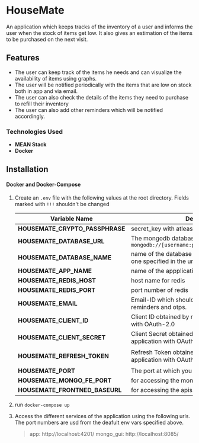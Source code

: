 # HouseMate

An application which keeps tracks of the inventory of a user and informs the user when the stock of items get low. It also gives an estimation of the items to be purchased on the next visit.

## Features

- The user can keep track of the items he needs and can visualize the availability of items using graphs.
- The user will be notified periodically with the items that are low on stock both in app and via email.
- The user can also check the details of the items they need to purchase to refill their inventory
- The user can also add other reminders which will be notified accordingly.

### Technologies Used

- **MEAN Stack**
- **Docker**

## Installation

#### Docker and Docker-Compose

1. Create an `.env` file with the following values at the root directory. Fields marked with `!!!` shouldn't be changed

   | Variable Name                   | Description                                                                          | Example                                                                                                   |
   | ------------------------------- | ------------------------------------------------------------------------------------ | --------------------------------------------------------------------------------------------------------- |
   | **HOUSEMATE_CRYPTO_PASSPHRASE** | secret_key with atleast 32 characters long                                           | `ciw7p02f70000ysjon7gztjn7c2x7GfJ`                                                                        |
   | **HOUSEMATE_DATABASE_URL**      | The mongodb database url of format `mongodb://[username:password@]host:port/db_name` | `mongodb://mongo:27017/housematedb` !!!                                                                   |
   | **HOUSEMATE_DATABASE_NAME**     | name of the database which must be same as the one specified in the url              | `housematedb` !!!                                                                                         |
   | **HOUSEMATE_APP_NAME**          | name of the appplication                                                             | `housemate`                                                                                               |
   | **HOUSEMATE_REDIS_HOST**        | host name for redis                                                                  | `redis` !!!                                                                                               |
   | **HOUSEMATE_REDIS_PORT**        | port number of redis                                                                 | `6379` !!!                                                                                                   |
   | **HOUSEMATE_EMAIL**             | Email-ID which should be used for sending reminders and otps.                        | `sharan.personal.projects@gmail.com`                                                                      |
   | **HOUSEMATE_CLIENT_ID**         | Client ID obtained by registering our application with OAuth-2.0                     | `473358254690-9skipcr4jkou8b15gq6llmv727c484u0.apps.googleusercontent.com`                                |
   | **HOUSEMATE_CLIENT_SECRET**     | Client Secret obtained by registering our application with OAuth-2.0                 | `9zT_fElCgfKMxE94dsPLa3kd`                                                                                |
   | **HOUSEMATE_REFRESH_TOKEN**     | Refresh Token obtained by registering our application with OAuth-2.0                 | `1//0468tLAM6E5GhCgYIARAAGAQSNwF-L9IrlF57TcXksoDoPpynebZTtoHqRG8QB7FtCzr2sJCfaX-UYb2TQTBCJc7wc74pcfTwOjk` |
   | **HOUSEMATE_PORT**              | The port at which you want the node server to run                                    | `4201`                                                                                                    |
   | **HOUSEMATE_MONGO_FE_PORT**     | for accessing the mongodb database using GUI                                         | `8085`                                                                                                    |
   | **HOUSEMATE_FRONTNED_BASEURL**  | for accessing the apis from frontend                                                 | `/api` !!!                                                                                                |

2. run `docker-compose up`

3. Access the different services of the application using the following urls. The port numbers are usd from the deafult env vars specified above.
   > app: http://localhost:4201/
   > mongo_gui: http://localhost:8085/
